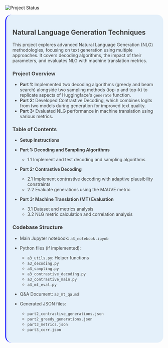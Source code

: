 ![Project Status](https://img.shields.io/badge/Project-Completed-brightgreen)

<div style="padding:15px 20px 20px 20px;border-left:3px solid blue;background-color:#e4f0fa;border-radius: 20px;color:#424242;">

## **Natural Language Generation Techniques**

This project explores advanced Natural Language Generation (NLG) methodologies, focusing on text generation using multiple approaches. It covers decoding algorithms, the impact of their parameters, and evaluates NLG with machine translation metrics.

### Project Overview
- **Part 1:** Implemented two decoding algorithms (greedy and beam search) alongside two sampling methods (top-p and top-k) to replicate aspects of Huggingface's `generate` function.
- **Part 2:** Developed Contrastive Decoding, which combines logits from two models during generation for improved text quality.
- **Part 3:** Evaluated NLG performance in machine translation using various metrics.

### Table of Contents
- **Setup Instructions**
  
- **Part 1: Decoding and Sampling Algorithms**
  - 1.1 Implement and test decoding and sampling algorithms
  
- **Part 2: Contrastive Decoding**
  - 2.1 Implement contrastive decoding with adaptive plausibility constraints
  - 2.2 Evaluate generations using the MAUVE metric
  
- **Part 3: Machine Translation (MT) Evaluation**
  - 3.1 Dataset and metrics analysis
  - 3.2 NLG metric calculation and correlation analysis

### Codebase Structure

- Main Jupyter notebook: `a3_notebook.ipynb`
  
- Python files (if implemented):
  - `a3_utils.py`: Helper functions
  - `a3_decoding.py`
  - `a3_sampling.py`
  - `a3_contrastive_decoding.py`
  - `a3_contrastive_main.py`
  - `a3_mt_eval.py`
  
- Q&A Document: `a3_mt_qa.md`

- Generated JSON files:
  - `part2_contrastive_generations.json`
  - `part2_greedy_generations.json`
  - `part3_metrics.json`
  - `part3_corr.json`
